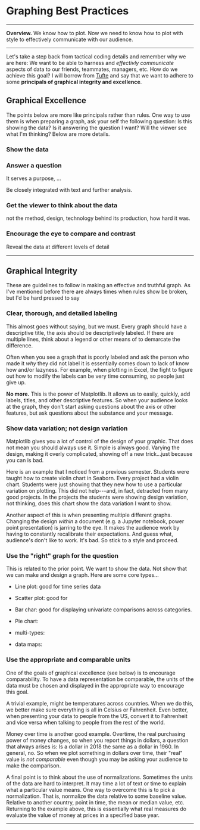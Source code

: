 # Graphing Best Practices

---

**Overview.**  We know how to plot. Now we need to know how to plot with style to effectively communicate with our audience.

---

Let's take a step back from tactical coding details and remember why we are here: We want to be able to harness and *effectivly communicate* aspects of data to our friends, teammates, managers, etc. How do we achieve this goal? I will borrow from [Tufte](https://www.edwardtufte.com/tufte/books_vdqi) and say that we want to adhere to some **principals of graphical integrity and excellence**.

## Graphical Excellence

The points below are more like principals rather than rules. One way to use them is when preparing a graph, ask your self the following question: Is this showing the data? Is it answering the question I want? Will the viewer see what I'm thinking? Below are more details.

### Show the data

### Answer a question
It serves a purpose, ...

Be closely integrated with text and further analysis.

### Get the viewer to think about the data
not the method, design, technology behind its production, how hard it was.

### Encourage the eye to compare and contrast
 Reveal the data at different levels of detail

 ---

## Graphical Integrity

These are guidelines to follow in making an effective and truthful graph. As I've mentioned before there are always times when rules show be broken, but I'd be hard pressed to say


### Clear, thorough, and detailed labeling

This almost goes without saying, but we must. Every graph should have a descriptive title, the axis should be descriptively labeled. If there are multiple lines, think about a legend or other means of to demarcate the difference.

Often when you see a graph that is poorly labeled and ask the person who made it *why* they did not label it is essentially comes down to lack of know how and/or lazyness. For example, when plotting in Excel, the fight to figure out how to modify the labels can be very time consuming, so people just give up.

**No more.** This is the power of Matplotlib. It allows us to easily, quickly, add labels, titles, and other descriptive features. So when your audience looks at the graph, they don't start asking questions about the axis or other features, but ask questions about the substance and your message.

### Show data variation; not design variation

Matplotlib gives you a lot of control of the design of your graphic. That does not mean you should always use it. Simple is always good. Varying the design, making it overly complicated, showing off a new trick...just because you can is bad.

Here is an example that I noticed from a previous semester. Students were taught how to create violin chart in Seaborn. Every project had a violin chart. Students were just showing that they new how to use a particular variation on plotting. This did not help---and, in fact, detracted from many good projects. In the projects the students were showing design variation, not thinking, does this chart show the data variation I want to show.

Another aspect of this is when presenting multiple different graphs. Changing the design *within* a document (e.g. a Jupyter notebook, power point presentation) is jarring to the eye. It makes the audience work by having to constantly recalibrate their expectations. And guess what, audience's don't like to work. It's bad. So stick to a style and proceed.

### Use the "right" graph for the question

This is related to the prior point. We want to show the data. Not show that we can make and design a graph. Here are some core types...

- Line plot: good for time series data

- Scatter plot: good for

- Bar char: good for displaying univariate comparisons across categories.

- Pie chart:

- multi-types:

- data maps:


### Use the appropriate and comparable units

One of the goals of graphical excellence (see below) is to encourage comparability. To have a data representation be comparable, the units of the data must be chosen and displayed in the appropriate way to encourage this goal.

A trivial example, might be temperatures across countries. When we do this, we better make sure everything is all in Celsius or Fahrenheit. Even better, when presenting your data to people from the US, convert it to Fahrenheit and vice versa when talking to people from the rest of the world.

Money over time is another good example. Overtime, the real purchasing power of money changes, so when you report things in dollars, a question that always arises is: Is a dollar in 2018 the same as a dollar in 1960. In general, no. So when we plot something in dollars over time, their "real" value is *not comparable* even though you may be asking your audience to make the comparison.

A final point is to think about the use of normalizations. Sometimes the units of the data are hard to interpret. It may time a lot of text or time to explain what a particular value means. One way to overcome this is to pick a normalization. That is, normalize the data relative to some baseline value.  Relative to another country, point in time, the mean or median value, etc. Returning to the example above, this is essentially what real measures do evaluate the value of money at prices in a specified base year.

---
